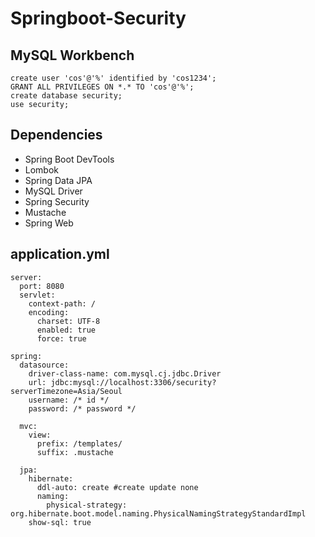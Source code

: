# Springboot-Security


## MySQL Workbench

```
create user 'cos'@'%' identified by 'cos1234';
GRANT ALL PRIVILEGES ON *.* TO 'cos'@'%';
create database security;
use security;
```

## Dependencies
- Spring Boot DevTools
- Lombok
- Spring Data JPA
- MySQL Driver
- Spring Security
- Mustache
- Spring Web
 
## application.yml
```
server:
  port: 8080
  servlet:
    context-path: /
    encoding:
      charset: UTF-8
      enabled: true
      force: true

spring:
  datasource:
    driver-class-name: com.mysql.cj.jdbc.Driver
    url: jdbc:mysql://localhost:3306/security?serverTimezone=Asia/Seoul
    username: /* id */
    password: /* password */

  mvc:
    view:
      prefix: /templates/
      suffix: .mustache

  jpa:
    hibernate:
      ddl-auto: create #create update none
      naming:
        physical-strategy: org.hibernate.boot.model.naming.PhysicalNamingStrategyStandardImpl
    show-sql: true
```

